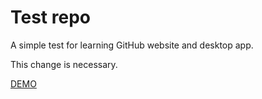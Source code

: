 # Test repo
A simple test for learning GitHub website and desktop app.

This change is necessary.

[DEMO](https://asajubhela.github.io/testrepo2018712/.)